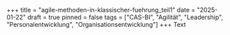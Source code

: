 +++
title = "agile-methoden-in-klassischer-fuehrung_teil1"
date = "2025-01-22"
draft = true
pinned = false
tags = ["CAS-BI", "Agilität", "Leadership", "Personalentwicklung", "Organisationsentwicklung"]
+++
Text